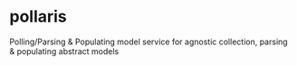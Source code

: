 # pollaris
Polling/Parsing &amp; Populating model service for agnostic collection, parsing &amp; populating abstract models
